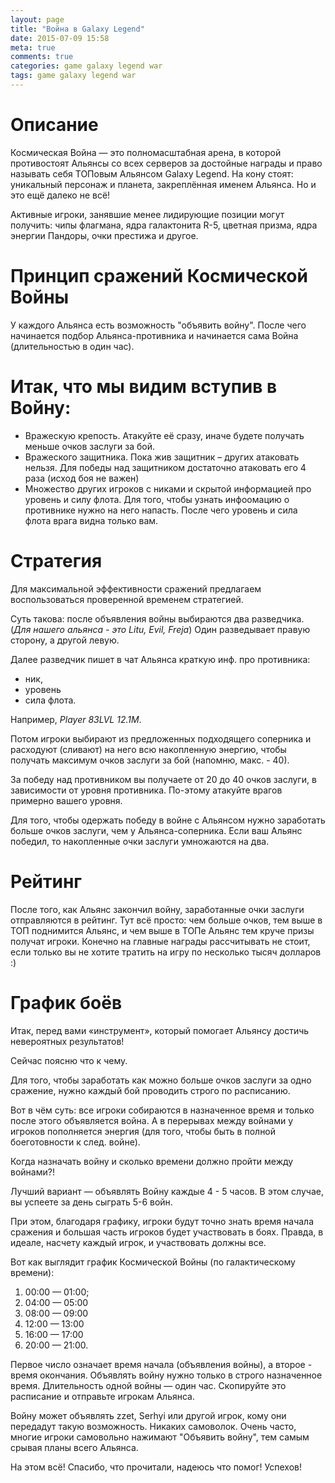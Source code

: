 ```yaml
---
layout: page
title: "Война в Galaxy Legend"
date: 2015-07-09 15:58
meta: true
comments: true
categories: game galaxy legend war
tags: game galaxy legend war
---
```


# Описание

Космическая Война — это полномасштабная арена, в которой противостоят Альянсы со всех серверов за достойные награды и право называть себя ТОПовым Альянсом Galaxy Legend. На кону стоят: уникальный персонаж и планета, закреплённая именем Альянса. Но и это ещё далеко не всё!

Активные игроки, занявшие менее лидирующие позиции могут получить: чипы флагмана, ядра галактонита R-5, цветная призма, ядра энергии Пандоры, очки престижа и другое.

# Принцип сражений Космической Войны

У каждого Альянса есть возможность "объявить войну". После чего начинается подбор Альянса-противника и начинается сама Война (длительностью в один час).

# Итак, что мы видим вступив в Войну:

* Вражескую крепость. Атакуйте её сразу, иначе будете получать меньше очков заслуги за бой.
* Вражеского защитника. Пока жив защитник – других атаковать нельзя. Для победы над защитником достаточно атаковать его 4 раза (исход боя не важен)
* Множество других игроков с никами и скрытой информацией про уровень и силу флота. Для того, чтобы узнать инфоомацию о противнике нужно на него напасть. После чего уровень и сила флота врага видна только вам.

# Стратегия

Для максимальной эффективности сражений предлагаем воспользоваться проверенной временем стратегией.

Суть такова:
после объявления войны выбираются два разведчика. (*Для нашего альянса - это Litu, Evil, Freja*)
Один разведывает правую сторону, а другой левую.

Далее разведчик пишет в чат Альянса краткую инф. про противника:

 * ник,
 * уровень
 * сила флота.

Например, *Player 83LVL 12.1M*.

Потом игроки выбирают из предложенных подходящего соперника и расходуют (сливают) на него всю накопленную энергию, чтобы получать максимум очков заслуги за бой (напомню, макс. - 40).

За победу над противником вы получаете от 20 до 40 очков заслуги, в зависимости от уровня противника. По-этому атакуйте врагов примерно вашего уровня.

Для того, чтобы одержать победу в войне с Альянсом нужно заработать больше очков заслуги, чем у Альянса-соперника. Если ваш Альянс победил, то накопленные очки заслуги умножаются на два.

# Рейтинг

После того, как Альянс закончил войну, заработанные очки заслуги отправляются в рейтинг. Тут всё просто: чем больше очков, тем выше в ТОП поднимится Альянс, и чем выше в ТОПе Альянс тем круче призы получат игроки. Конечно на главные награды рассчитывать не стоит, если только вы не хотите тратить на игру по несколько тысяч долларов :)

# График боёв

Итак, перед вами «инструмент», который помогает Альянсу достичь невероятных результатов!

Сейчас поясню что к чему.

Для того, чтобы заработать как можно больше очков заслуги за одно сражение, нужно каждый бой проводить строго по расписанию.

Вот в чём суть: все игроки собираются в назначенное время и только после этого объявляется война. А в перерывах между войнами у игроков пополняется энергия (для того, чтобы быть в полной боеготовности к след. войне).

Когда назначать войну и сколько времени должно пройти между войнами?!

Лучший вариант — объявлять Войну каждые 4 - 5 часов. В этом случае, вы успеете за день сыграть 5-6 войн.

При этом, благодаря графику, игроки будут точно знать время начала сражения и большая часть игроков будет участвовать в боях. Правда, в идеале, насчету каждый игрок, и участвовать должны все.

Вот как выглядит график Космической Войны (по галактическому времени):

1. 00:00 — 01:00;
2. 04:00 — 05:00
3. 08:00 — 09:00
4. 12:00 — 13:00
5. 16:00 — 17:00
6. 20:00 — 21:00.


Первое число означает время начала (объявления войны), а второе - время окончания. Объявлять войну нужно только в строго назначенное время. Длительность одной войны — один час. Скопируйте это расписание и отправьте игрокам Альянса.

Войну может объявлять zzet, Serhyi или другой игрок, кому они передадут такую возможность. Никаких самоволок.
Очень часто, многие игроки самовольно нажимают "Объявить войну", тем самым срывая планы всего Альянса.

На этом всё! Спасибо, что прочитали, надеюсь что помог! Успехов!
